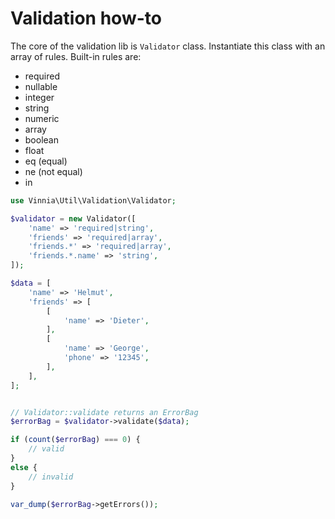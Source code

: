 # Validation how-to
The core of the validation lib is `Validator` class.
Instantiate this class with an array of rules. Built-in rules are:

- required
- nullable
- integer
- string
- numeric
- array
- boolean
- float
- eq (equal)
- ne (not equal)
- in

```php
use Vinnia\Util\Validation\Validator;

$validator = new Validator([
    'name' => 'required|string',
    'friends' => 'required|array',
    'friends.*' => 'required|array',
    'friends.*.name' => 'string',
]);

$data = [
    'name' => 'Helmut',
    'friends' => [
        [
            'name' => 'Dieter',
        ],
        [
            'name' => 'George',
            'phone' => '12345',
        ],
    ],
];


// Validator::validate returns an ErrorBag
$errorBag = $validator->validate($data);

if (count($errorBag) === 0) {
    // valid
}
else {
    // invalid
}

var_dump($errorBag->getErrors());

```
